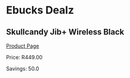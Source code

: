 
# Ebucks Dealz
## Skullcandy Jib+ Wireless Black
[Product Page](https://www.ebucks.com/web/shop/productSelected.do?prodId=1060942298&catId=1048640943)

Price: R449.00

Savings: 50.0


	